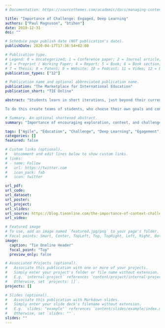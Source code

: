 ```yaml
---
# Documentation: https://sourcethemes.com/academic/docs/managing-content/

title: "Importance of Challenge: Engaged, Deep Learning"
authors: ["Paul Magnuson", "btihen"]
date: 2019-12-31
doi: ""

# Schedule page publish date (NOT publication's date).
publishDate: 2020-04-17T17:36:54+02:00

# Publication type.
# Legend: 0 = Uncategorized; 1 = Conference paper; 2 = Journal article;
# 3 = Preprint / Working Paper; 4 = Report; 5 = Book; 6 = Book section;
# 7 = Thesis; 8 = Patent; 9 = Website; 10 = Podcast; 11 = Video; 12 = Blog
publication_types: ["12"]

# Publication name and optional abbreviated publication name.
publication: "The Marketplace for International Education"
publication_short: "TIE Online"

abstract: "Students learn in short iterations, just beyond their current knowledge or comfort level. When they make that small step forward, they are ready for the next iteration, which is again just beyond their current level. Taken all together, they can move well beyond where they started.  This allows students all at levels to thrive.

To do this create teams of students, who choose their own goals and context for these goals (within the guidelines of the class).  Students then explore small aspects of their bigger objective, increasingly building their knowledge as they work and reflect, and then work and reflect some more. Encourage students learn from each other (and come with their research and trials) before asking the teacher for help and guidance."

# Summary. An optional shortened abstract.
summary: "Importance of encouraging exploration, context, and challenge."

tags: ["Agile", "Education", "Challenge", "Deep Learning", "Egagement", "Multiple Levels", "Meaningful Context"]
categories: []
featured: false

# Custom links (optional).
#   Uncomment and edit lines below to show custom links.
# links:
# - name: Follow
#   url: https://twitter.com
#   icon_pack: fab
#   icon: twitter

url_pdf:
url_code:
url_dataset:
url_poster:
url_project:
url_slides:
url_source: https://blog.tieonline.com/the-importance-of-context-challenge-and-exploration-so-students-find-and-build-on-their-own-strengths/
url_video:

# Featured image
# To use, add an image named `featured.jpg/png` to your page's folder.
# Focal points: Smart, Center, TopLeft, Top, TopRight, Left, Right, BottomLeft, Bottom, BottomRight.
image:
  caption: "Tie Oneline Header"
  focal_point: "Top"
  preview_only: false

# Associated Projects (optional).
#   Associate this publication with one or more of your projects.
#   Simply enter your project's folder or file name without extension.
#   E.g. `internal-project` references `content/project/internal-project/index.md`.
#   Otherwise, set `projects: []`.
projects: []

# Slides (optional).
#   Associate this publication with Markdown slides.
#   Simply enter your slide deck's filename without extension.
#   E.g. `slides: "example"` references `content/slides/example/index.md`.
#   Otherwise, set `slides: ""`.
slides: ""
---
```

